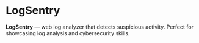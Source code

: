 # LogSentry
**LogSentry** — web log analyzer that detects suspicious activity. Perfect for showcasing log analysis and cybersecurity skills.
